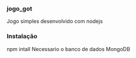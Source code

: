 ### jogo_got
Jogo simples desenvolvido com nodejs 

### Instalação
npm intall
Necessario o banco de dados MongoDB
